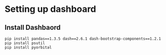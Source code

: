 # Setting up dashboard

## Install Dashbaord

```
pip install pandas==1.3.5 dash==2.6.1 dash-bootstrap-components==1.2.1
pip install psutil
pip install pyorbital

```